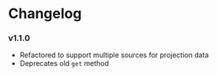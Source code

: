 # Changelog

### v1.1.0
- Refactored to support multiple sources for projection data
- Deprecates old `get` method
